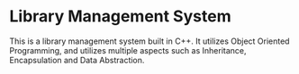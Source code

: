 # Library Management System
This is a library management system built in C++. It utilizes Object Oriented Programming, and utilizes multiple aspects such as Inheritance, Encapsulation and Data Abstraction.

